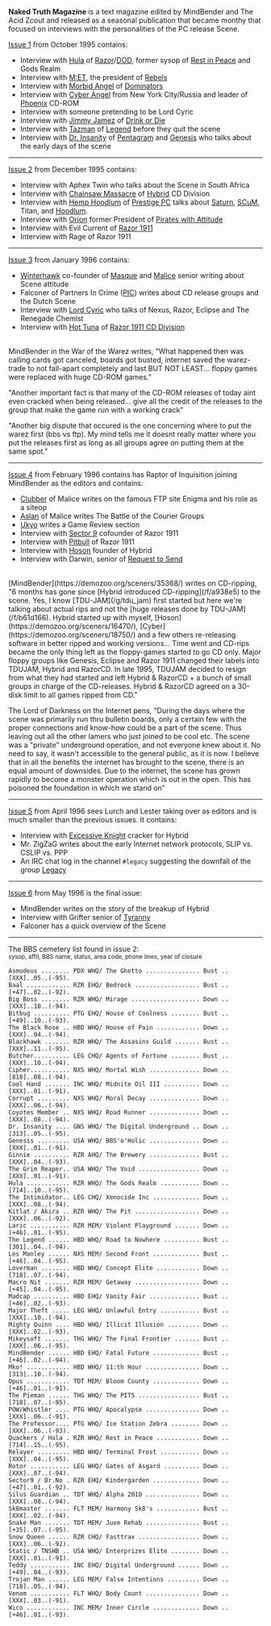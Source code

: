 **Naked Truth Magazine** is a text magazine edited by MindBender and The Acid Zcout and released as a seasonal publication that became monthy that focused on interviews with the personalities of the PC release Scene.

[Issue 1](/f/a214a) from October 1995 contains:
- Interview with [Hula](https://demozoo.org/sceners/126298/) of [Razor](/g/razor-1911)/[DOD](/g/drink-or-die), former sysop of [Rest in Peace](https://demozoo.org/bbs/3748/) and Gods Realm
- Interview with [M:ET](https://demozoo.org/sceners/1792/), the president of [Rebels](http://localhost:1323/g/rebels)
- Interview with [Morbid Angel](https://demozoo.org/sceners/88806/) of [Dominators](https://demozoo.org/groups/5067/)
- Interview with [Cyber Angel](https://demozoo.org/sceners/119576/) from New York City/Russia and leader of [Phoenix](/g/pnx) CD-ROM
- Interview with someone pretending to be Lord Cyric
- Interview with [Jimmy Jamez](https://demozoo.org/sceners/46815/) of [Drink or Die](/g/drink-or-die)
- Interview with [Tazman](https://demozoo.org/sceners/51172/) of [Legend](/g/legend) before they quit the scene
- Interview with [Dr. Insanity](https://demozoo.org/sceners/46475/) of [Pentagram](/g/pentagram) and [Genesis](/g/genesis) who talks about the early days of the scene

---

[Issue 2](/f/a315c) from December 1995 contains:
- Interview with Aphex Twin who talks about the Scene in South Africa
- Interview with [Chainsaw Massacre](https://demozoo.org/sceners/106077/) of [Hybrid](/g/hybrid) CD Division
- Interview with [Hemp Hoodlum](https://demozoo.org/sceners/28426/) of [Prestige PC](/g/prestige) talks about [Saturn](https://demozoo.org/groups/118058/), [SCuM](/g/scum), Titan, and [Hoodlum](/g/hoodlum).
- Interview with [Orion](https://demozoo.org/sceners/46389/) former President of [Pirates with Attitude](/g/pirates-with-attitudes)
- Interview with Evil Current of [Razor 1911](/g/razor-1911)
- Interview with Rage of Razor 1911

---

[Issue 3](/f/a4156) from January 1996 contains:
- [Winterhawk](https://demozoo.org/sceners/85701/) co-founder of [Masque](/g/masque) and [Malice](/g/malice) senior writing about Scene attitude
- Falconer of Partners In Crime ([PIC](https://demozoo.org/groups/147928/)) writes about CD release groups and the Dutch Scene
- Interview with [Lord Cyric](https://demozoo.org/sceners/112566/) who talks of Nexus, Razor, Eclipse and The Renegade Chemist
- Interview with [Hot Tuna](https://demozoo.org/sceners/12798/) of [Razor 1911 CD Division](/g/razor-1911-cd-division)

<br>
MindBender in the War of the Warez writes, "What happened then was calling cards got canceled, boards got busted, internet saved the warez-trade to not fall-apart completely and last BUT NOT LEAST... floppy games were replaced with huge CD-ROM games."

"Another important fact is that many of the CD-ROM releases of today aint even cracked when being released... give all the credit of the releases to the group that make the game run with a working crack"

"Another big dispute that occured is the one concerning where to put the warez first (bbs vs ftp). My mind tells me it doesnt really matter where you put the releases first as long as all groups agree on putting them at the same spot."

---

[Issue 4](/f/a5168) from February 1996 contains has Raptor of Inquisition joining MindBender as the editors and contains:
- [Clubber](https://demozoo.org/sceners/82218/) of Malice writes on the famous FTP site Enigma and his role as a siteop
- [Aslan](https://demozoo.org/sceners/149298/) of Malice writes The Battle of the Courier Groups
- [Ukyo](https://demozoo.org/sceners/48551/) writes a Game Review section
- Interview with [Sector 9](https://demozoo.org/sceners/1227/) cofounder of Razor 1911
- Interview with [Pitbull](https://demozoo.org/sceners/89687/) of Razor 1911
- Interview with [Hoson](https://demozoo.org/sceners/16470/) founder of Hybrid
- Interview with Darwin, senior of [Request to Send](/g/request-to-send)

<br>
[MindBender](https://demozoo.org/sceners/35368/) writes on CD-ripping, "6 months has gone since [Hybrid introduced CD-ripping](/f/a938e5) to the scene. Yes, I know [TDU-JAM](/g/tdu_jam) first started but here we're talking about actual rips and not the [huge releases done by TDU-JAM](/f/b61d166). Hybrid started up with myself, [Hoson](https://demozoo.org/sceners/16470/), [Cyber](https://demozoo.org/sceners/18750/) and a few others re-releasing software in better ripped and working versions... Time went and CD-rips became the only thing left as the floppy-games started to go CD only. Major floppy groups like Genesis, Eclipse and Razor 1911 changed their labels into TDUJAM, Hybrid and RazorCD. In late 1995, TDUJAM decided to resign from what they had started and left Hybrid & RazorCD + a bunch of small groups in charge of the CD-releases. Hybrid & RazorCD agreed on a 30-disk limit
to all games ripped from CD."

The Lord of Darkness on the Internet pens, "During the days where the scene was primarily run thru bulletin boards, only a certain few with the proper connections and know-how could be a part of the scene. Thus leaving out all the other lamers who just joined to be cool etc. The scene was a "private" underground operation, and not everyone knew about it. No need to say, it wasn't accessible to the general public, as it is now.
I believe that in all the benefits the internet has brought to the scene, there is an equal amount of downsides. Due to the internet, the scene has grown rapidly to become a monster operation which is out in the open. This has poisoned the foundation in which we stand on"

---

[Issue 5](/f/a6170) from April 1996 sees Lurch and Lester taking over as editors and is much smaller than the previous issues. It contains:
- Interview with [Excessive Knight](https://demozoo.org/sceners/59155/) cracker for Hybrid
- Mr. ZigZaG writes about the early Internet network protocols, SLIP vs. CSLIP vs. PPP
- An IRC chat log in the channel `#legacy` suggesting the downfall of the group [Legacy](https://demozoo.org/groups/68042/)

---

[Issue 6](/f/a7174) from May 1996 is the final issue:
- MindBender writes on the story of the breakup of Hybrid
- Interview with Grifter senior of [Tyranny](/g/tyranny)
- Falconer has a quick overview of the Scene

---

The BBS cemetery list found in issue 2:
<br>
<small>sysop, affil, BBS name, status, area code, phone lines, year of closure</small>

```
Asmodeus ........ PDX WHQ/ The Ghetto ............... Bust ..[XXX]..05..(-95).
Baal ............ RZR EHQ/ Bedrock .................. Bust ..[+47]..02..(-92).
Big Boss ........ RZR WHQ/ Mirage ................... Down ..[XXX]..10..(-94).
Bitbug .......... PTG EHQ/ House of Coolness ........ Bust ..[+49]..10..(-93).
The Black Rose .. HBD WHQ/ House of Pain ............ Down ..[XXX]..04..(-94).
Blackhawk ....... RZR WHQ/ The Assasins Guild ....... Bust ..[XXX]..11..(-95).
Butcher.......... LEG CHQ/ Agents of Fortune ........ Bust ..[XXX]..10..(-94).
Cipher........... NXS WHQ/ Mortal Wish .............. Down ..[818]..08..(-94).
Cool Hand ....... INC WHQ/ Midnite Oil III .......... Down ..[XXX]..01..(-91).
Corrupt ......... NXS WHQ/ Moral Decay .............. Down ..[XXX]..06..(-94).
Coyotes Member .. NXS WHQ/ Road Runner .............. Down ..[XXX]..08..(-94).
Dr. Insanity .... GNS WHQ/ The Digital Underground .. Down ..[313]..05..(-95).
Genesis ......... USA WHQ/ BBS'o'Holic .............. Down ..[XXX]..01..(-91).
Ginnie .......... RZR AHQ/ The Brewery .............. Bust ..[XXX]..04..(-93).
The Grim Reaper.. USA WHQ/ The Void ................. Down ..[XXX]..01..(-91).
Hula ............ RZR WHQ/ The Gods Realm ........... Down ..[714]..10..(-95).
The Intimidator.. LEG CHQ/ Xenocide Inc ............. Down ..[XXX]..08..(-94).
Kitlat / Akira .. RZR WHQ/ The Pit .................. Down ..[XXX]..06..(-92).
Laric ........... RZR MEM/ Violent Playground ....... Down ..[+46]..01..(-95).
The Legend ...... HBD WHQ/ Road to Nowhere .......... Bust ..[301]..04..(-94).
Les Manley ...... NXS MEM/ Second Front ............. Bust ..[+46]..04..(-95).
Loverman ........ HBD WHQ/ Concept Elite ............ Down ..[718]..07..(-94).
Macro Nit ....... RZR MEM/ Getaway .................. Down ..[+45]..04..(-95).
Madcap .......... HBD EHQ/ Vanity Fair .............. Bust ..[+46]..02..(-93).
Major Theft ..... LEG WHQ/ Unlawful Entry ........... Bust ..[XXX]..10..(-94).
Mighty Quinn .... HBD WHQ/ Illicit Illusion ......... Down ..[XXX]..02..(-93).
Mikeysoft ....... THG WHQ/ The Final Frontier ....... Bust ..[XXX]..06..(-95).
MindBender ...... HBD EHQ/ Fatal Future ............. Bust ..[+46]..02..(-94).
Mko! ............ HBD WHQ/ 11:th Hour ............... Down ..[313]..10..(-94).
Opus ............ TDT MEM/ Bloom County ............. Down ..[+46]..01..(-91).
The Pieman ...... THG WHQ/ The PITS ................. Bust ..[718]..07..(-95).
POW/Whistler .... PTG WHQ/ Apocalypse ............... Down ..[XXX]..06..(-91).
The Professor.... PTG WHQ/ Ice Station Zebra ........ Down ..[XXX]..06..(-93).
Quackers / Hula . RZR WHQ/ Rest in Peace ............ Down ..[714]..15..(-95).
Relayer ......... HBD WHQ/ Terminal Frost ........... Down ..[XXX]..04..(-95).
Rotor ........... LEG WHQ/ Gates of Asgard .......... Down ..[XXX]..07..(-94).
Sector9 / Dr.No . RZR EHQ/ Kindergarden ............. Down ..[+47]..01..(-92).
Silus Guardian .. TDT WHQ/ Alpha 2010 ............... Down ..[XXX]..08..(-94).
Sk8master ....... FLT MEM/ Harmony Sk8's ............ Bust ..[XXX]..02..(-94).
Snake Man ....... TDT MEM/ Juve Rehab ............... Bust ..[+35]..07..(-95).
Snow Queen ...... RZR CHQ/ Fasttrax ................. Down ..[XXX]..06..(-92).
Static / TNSHB .. USA WHQ/ Enterprizes Elite ........ Down ..[XXX]..01..(-91).
Teddy ........... INC EHQ/ Digital Underground ...... Down ..[+49]..04..(-93).
Trojan Man ...... LEG MEM/ False Intentions ......... Down ..[718]..05..(-94).
Venom ........... FLT WHQ/ Body Count ............... Down ..[XXX]..03..(-91).
Wico ............ INC MEM/ Inner Circle ............. Down ..[+46]..01..(-93).
```